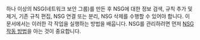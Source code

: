 하나 이상의 NSG(네트워크 보안 그룹)를 만든 후 NSG에 대한 정보 검색, 규칙 추가 및 제거, 기존 규칙 편집, NSG 연결 또는 분리, NSG 삭제를 수행할 수 있어야 합니다. 이 문서에서는 이러한 각 작업을 실행하는 방법을 배웁니다. NSG를 관리하려면 먼저 [NSG 작동 방법](..\articles\virtual-network\virtual-networks-nsg.md)을 아는 것이 중요합니다.

<!---HONumber=AcomDC_0323_2016-->